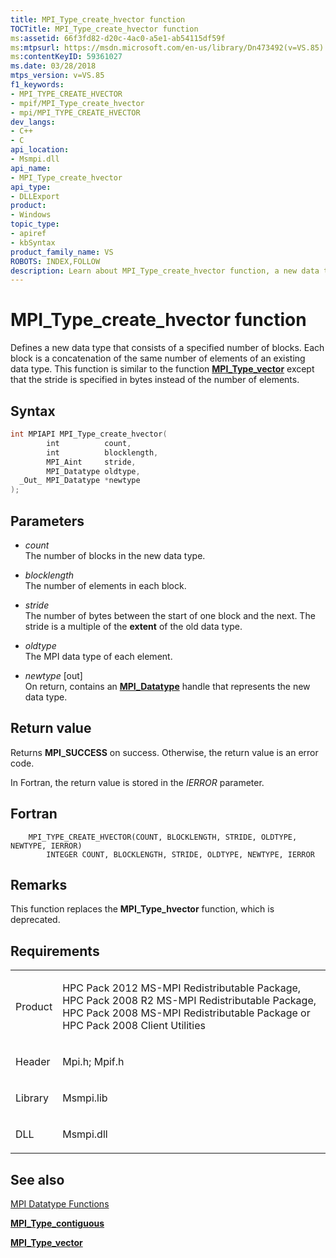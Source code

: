 ```yaml
---
title: MPI_Type_create_hvector function
TOCTitle: MPI_Type_create_hvector function
ms:assetid: 66f3fd82-d20c-4ac0-a5e1-ab54115df59f
ms:mtpsurl: https://msdn.microsoft.com/en-us/library/Dn473492(v=VS.85)
ms:contentKeyID: 59361027
ms.date: 03/28/2018
mtps_version: v=VS.85
f1_keywords:
- MPI_TYPE_CREATE_HVECTOR
- mpif/MPI_Type_create_hvector
- mpi/MPI_TYPE_CREATE_HVECTOR
dev_langs:
- C++
- C
api_location:
- Msmpi.dll
api_name:
- MPI_Type_create_hvector
api_type:
- DLLExport
product:
- Windows
topic_type:
- apiref
- kbSyntax
product_family_name: VS
ROBOTS: INDEX,FOLLOW
description: Learn about MPI_Type_create_hvector function, a new data type defining method with specified blocks and elements. Understand its syntax, parameters, and usage.
---
```


# MPI\_Type\_create\_hvector function

Defines a new data type that consists of a specified number of blocks. Each block is a concatenation of the same number of elements of an existing data type. This function is similar to the function [**MPI\_Type\_vector**](mpi-type-vector-function.md) except that the stride is specified in bytes instead of the number of elements.

## Syntax

``` c++
int MPIAPI MPI_Type_create_hvector(
        int          count,
        int          blocklength,
        MPI_Aint     stride,
        MPI_Datatype oldtype,
  _Out_ MPI_Datatype *newtype
);
```

## Parameters

  - *count*  
    The number of blocks in the new data type.

  - *blocklength*  
    The number of elements in each block.

  - *stride*  
    The number of bytes between the start of one block and the next. The stride is a multiple of the **extent** of the old data type.

  - *oldtype*  
    The MPI data type of each element.

  - *newtype* \[out\]  
    On return, contains an [**MPI\_Datatype**](mpi-datatype-enumeration.md) handle that represents the new data type.

## Return value

Returns **MPI\_SUCCESS** on success. Otherwise, the return value is an error code.

In Fortran, the return value is stored in the *IERROR* parameter.

## Fortran

``` FORTRAN
    MPI_TYPE_CREATE_HVECTOR(COUNT, BLOCKLENGTH, STRIDE, OLDTYPE, NEWTYPE, IERROR)
        INTEGER COUNT, BLOCKLENGTH, STRIDE, OLDTYPE, NEWTYPE, IERROR
```

## Remarks

This function replaces the **MPI\_Type\_hvector** function, which is deprecated.

## Requirements

<table>
<colgroup>
<col  />
<col  />
</colgroup>
<tbody>
<tr class="odd">
<td><p>Product</p></td>
<td><p>HPC Pack 2012 MS-MPI Redistributable Package, HPC Pack 2008 R2 MS-MPI Redistributable Package, HPC Pack 2008 MS-MPI Redistributable Package or HPC Pack 2008 Client Utilities</p></td>
</tr>
<tr class="even">
<td><p>Header</p></td>
<td>Mpi.h;
Mpif.h</td>
</tr>
<tr class="odd">
<td><p>Library</p></td>
<td>Msmpi.lib</td>
</tr>
<tr class="even">
<td><p>DLL</p></td>
<td>Msmpi.dll</td>
</tr>
</tbody>
</table>


## See also

[MPI Datatype Functions](mpi-datatype-functions.md)

[**MPI\_Type\_contiguous**](mpi-type-contiguous-function.md)

[**MPI\_Type\_vector**](mpi-type-vector-function.md)

